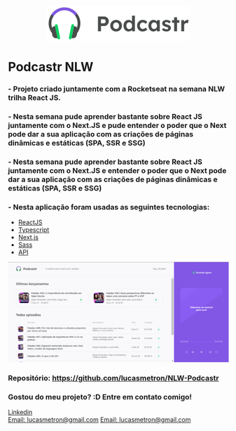 <div align="center">
  <img src="./public/logo.svg" alt="Podcastr logo">
</div>

# Podcastr NLW 
### - Projeto criado juntamente com a Rocketseat na semana NLW trilha React JS.

### - Nesta semana pude aprender bastante sobre React JS juntamente com o Next.JS e pude entender o poder que o Next pode dar a sua aplicação com as criações de páginas dinâmicas e estáticas (SPA, SSR e SSG)

### - Nesta semana pude aprender bastante sobre React JS juntamente com o Next.JS e entender o poder que o Next pode dar a sua aplicação com as criações de páginas dinâmicas e estáticas (SPA, SSR e SSG)

### - Nesta aplicação foram usadas as seguintes tecnologias:

- [ReactJS](https://reactjs.org/)
- [Typescript](https://www.typescriptlang.org/)
- [Next.js](https://nextjs.org/)
- [Sass](https://sass-lang.com/)
- [API](https://github.com/andrealvesz/PodcastrNext)

![Tela](./assets/gif/nlw.gif)

### Repositório: https://github.com/lucasmetron/NLW-Podcastr

### Gostou do meu projeto? :D Entre em contato comigo! 
[Linkedin](https://www.linkedin.com/in/lucas-rosa-058683102/) <br/>
[Email: lucasmetron@gmail.com](mailto:lucasmetron@gmail.com)
[Email: lucasmetron@gmail.com](mailto:lucasmetron@gmail.com)

